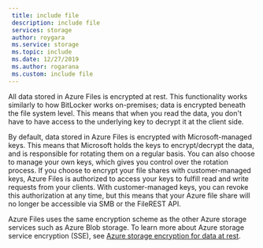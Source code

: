 ```yaml
---
 title: include file
 description: include file
 services: storage
 author: roygara
 ms.service: storage
 ms.topic: include
 ms.date: 12/27/2019
 ms.author: rogarana
 ms.custom: include file
---
```

All data stored in Azure Files is encrypted at rest. This functionality works similarly to how BitLocker works on-premises; data is encrypted beneath the file system level. This means that when you read the data, you don't have to have access to the underlying key to decrypt it at the client side.

By default, data stored in Azure Files is encrypted with Microsoft-managed keys. This means that Microsoft holds the keys to encrypt/decrypt the data, and is responsible for rotating them on a regular basis. You can also choose to manage your own keys, which gives you control over the rotation process. If you choose to encrypt your file shares with customer-managed keys, Azure Files is authorized to access your keys to fulfill read and write requests from your clients. With customer-managed keys, you can revoke this authorization at any time, but this means that your Azure file share will no longer be accessible via SMB or the FileREST API.

Azure Files uses the same encryption scheme as the other Azure storage services such as Azure Blob storage. To learn more about Azure storage service encryption (SSE), see [Azure storage encryption for data at rest](../common/storage-service-encryption.md?toc=%2fazure%2fstorage%2ffiles%2ftoc.json).